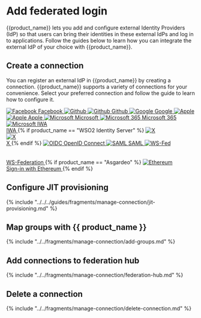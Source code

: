 # Add federated login

{{product_name}} lets you add and configure external Identity Providers (IdP) so that users can bring their identities in these external IdPs and log in to applications. Follow the guides below to learn how you can integrate the external IdP of your choice with {{product_name}}.

## Create a connection

You can register an external IdP in {{product_name}} by creating a connection. {{product_name}} supports a variety of connections for your convenience. Select your preferred connection and follow the guide to learn how to configure it.

<div class="center-all">
  <div class="cards-container">
    <a href="{{base_path}}/guides/authentication/social-login/add-facebook-login" class="card square">
      <img src="{{base_path}}/assets/img/logo/facebook-logo.svg" alt="Facebook" />
      <span>Facebook</span>
    </a>
    <a href="{{base_path}}/guides/authentication/social-login/add-github-login" class="card square">
      <img src="{{base_path}}/assets/img/logo/github-logo.svg#only-light" alt="Github" />
      <img src="{{base_path}}/assets/img/logo/github-logo-dark.svg#only-dark" alt="Github" />
      <span>Github</span>
    </a>
    <a href="{{base_path}}/guides/authentication/social-login/add-google-login" class="card square">
      <img src="{{base_path}}/assets/img/logo/google-logo.svg" alt="Google" />
      <span>Google</span>
    </a>
    <a href="{{base_path}}/guides/authentication/social-login/add-apple-login/" class="card square">
      <img src="{{base_path}}/assets/img/logo/apple-logo.svg#only-light" alt="Apple" />
      <img src="{{base_path}}/assets/img/logo/apple-logo-dark.svg#only-dark" alt="Apple" />
      <span>Apple</span>
    </a>
    <a href="{{base_path}}/guides/authentication/social-login/add-microsoft-login" class="card square">
      <img src="{{base_path}}/assets/img/logo/microsoft-logo.svg" alt="Microsoft" />
      <span>Microsoft</span>
    </a>
    <a href="{{base_path}}/guides/authentication/enterprise-login/add-microsoft-365-login" class="card square">
      <img src="{{base_path}}/assets/img/logo/microsoft-logo.svg" alt="Microsoft 365" />
      <span>Microsoft 365</span>
    </a>
    <a href="{{base_path}}/guides/authentication/enterprise-login/add-iwa-login" class="card square">
      <img src="{{base_path}}/assets/img/logo/microsoft-logo.svg" alt="Microsoft IWA" /></br>
      <span>IWA</span>
    </a>
    {% if product_name == "WSO2 Identity Server" %}
    <a href="{{base_path}}/guides/authentication/social-login/add-x-login/" class="card square">
      <img src="{{base_path}}/assets/img/logo/x-logo.svg#only-light" alt="X" /></br>
      <img src="{{base_path}}/assets/img/logo/x-logo-dark.svg#only-dark" alt="X" /></br>
      <span>X</span>
    </a>
    {% endif %}
    <a href="{{base_path}}/guides/authentication/standard-based-login/add-oidc-idp-login" class="card square">
      <img src="{{base_path}}/assets/img/logo/oidc-logo.svg" alt="OIDC" />
      <span>OpenID Connect</span>
    </a>
    <a href="{{base_path}}/guides/authentication/standard-based-login/add-saml-idp-login" class="card square">
      <img src="{{base_path}}/assets/img/logo/saml-logo.svg" alt="SAML" />
      <span>SAML</span>
    </a>
    <a href="{{base_path}}/guides/authentication/standard-based-login/add-ws-federation" class="card square">
      <img src="{{base_path}}/assets/img/logo/ws-fed.svg" alt="WS-Fed" /></br></br></br>
      <span>WS-Federation</span>
    </a>
    {% if product_name == "Asgardeo" %}
    <a href="{{base_path}}/guides/authentication/decentralized-login/sign-in-with-ethereum" class="card square">
      <img src="{{base_path}}/assets/img/logo/ethereum.svg" alt="Ethereum" /></br>
      <span>Sign-in with Ethereum</span>
    </a>
    {% endif %}
  </div>
</div>

## Configure JIT provisioning

{% include "../../../guides/fragments/manage-connection/jit-provisioning.md" %}

## Map groups with {{ product_name }}

{% include "../../fragments/manage-connection/add-groups.md" %}

## Add connections to federation hub

{% include "../../fragments/manage-connection/federation-hub.md" %}

## Delete a connection

{% include "../../fragments/manage-connection/delete-connection.md" %}